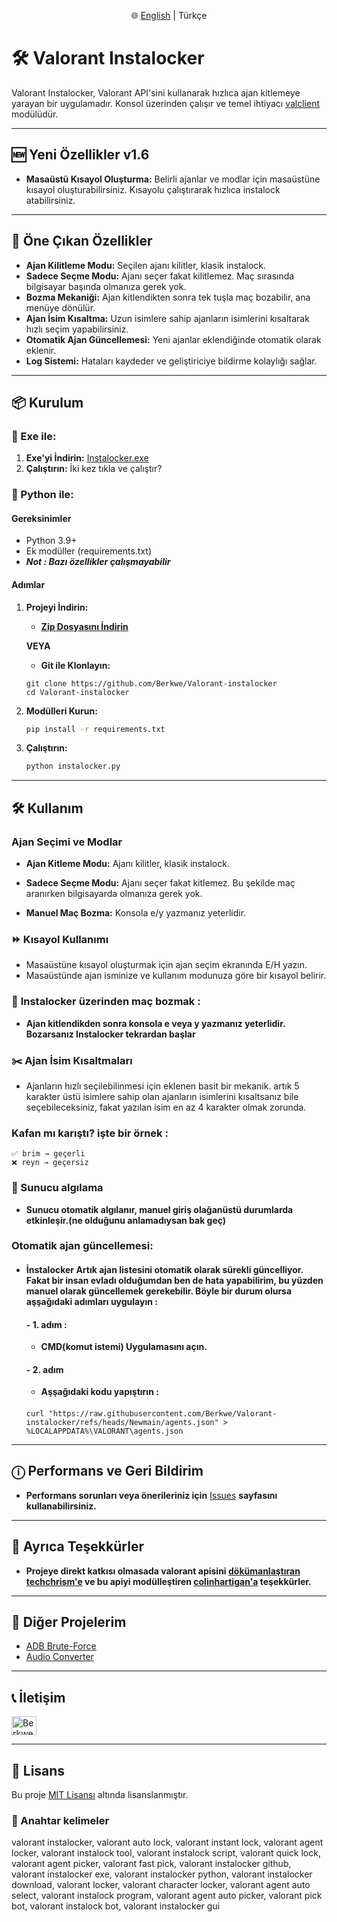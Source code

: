 <p align="center">
      🌐 <a href=https://github.com/Berkwe/Valorant-instalocker/blob/Newmain/README.md>English</a>  |  Türkçe
</p>


# 🛠️ Valorant Instalocker

Valorant Instalocker, Valorant API'sini kullanarak hızlıca ajan kitlemeye yarayan bir uygulamadır. Konsol üzerinden çalışır ve temel ihtiyacı [valclient](https://github.com/colinhartigan/valclient.py) modülüdür.

---

## 🆕 Yeni Özellikler v1.6

* **Masaüstü Kısayol Oluşturma:** Belirli ajanlar ve modlar için masaüstüne kısayol oluşturabilirsiniz. Kısayolu çalıştırarak hızlıca instalock atabilirsiniz.

---

## 🚀 Öne Çıkan Özellikler

* **Ajan Kilitleme Modu:** Seçilen ajanı kilitler, klasik instalock.
* **Sadece Seçme Modu:** Ajanı seçer fakat kilitlemez. Maç sırasında bilgisayar başında olmanıza gerek yok.
* **Bozma Mekaniği:** Ajan kitlendikten sonra tek tuşla maç bozabilir, ana menüye dönülür.
* **Ajan İsim Kısaltma:** Uzun isimlere sahip ajanların isimlerini kısaltarak hızlı seçim yapabilirsiniz.
* **Otomatik Ajan Güncellemesi:** Yeni ajanlar eklendiğinde otomatik olarak eklenir.
* **Log Sistemi:** Hataları kaydeder ve geliştiriciye bildirme kolaylığı sağlar.

---

## 📦 Kurulum

### 💾 Exe ile:

1. **Exe'yi İndirin:**
   [Instalocker.exe](https://github.com/Berkwe/Valorant-instalocker/releases/latest/download/Instalocker.exe)
2. **Çalıştırın:** İki kez tıkla ve çalıştır?

### 🐍 Python ile:

#### Gereksinimler

* Python 3.9+
* Ek modüller (requirements.txt)
* **_Not : Bazı özellikler çalışmayabilir_**
#### Adımlar

1. **Projeyi İndirin:**

   - **[Zip Dosyasını İndirin](https://github.com/Berkwe/Valorant-instalocker/archive/refs/heads/main.zip)**  

   **VEYA**  

   - **Git ile Klonlayın:**
   ```
   git clone https://github.com/Berkwe/Valorant-instalocker
   cd Valorant-instalocker
   ```
2. **Modülleri Kurun:**

   ```bash
   pip install -r requirements.txt
   ```
3. **Çalıştırın:**

   ```bash
   python instalocker.py
   ```

---

## 🛠️ Kullanım

### Ajan Seçimi ve Modlar

- **Ajan Kitleme Modu:** Ajanı kilitler, klasik instalock.

- **Sadece Seçme Modu:** Ajanı seçer fakat kitlemez. Bu şekilde maç aranırken bilgisayarda olmanıza gerek yok.
- **Manuel Maç Bozma:** Konsola e/y yazmanız yeterlidir.

### ⏩ Kısayol Kullanımı

* Masaüstüne kısayol oluşturmak için ajan seçim ekranında E/H yazın.
* Masaüstünde ajan isminize ve kullanım modunuza göre bir kısayol belirir.

### 🚫 **Instalocker üzerinden maç bozmak :**
- **Ajan kitlendikden sonra konsola e veya y yazmanız yeterlidir. Bozarsanız Instalocker tekrardan başlar**

### ✂️ Ajan İsim Kısaltmaları
- Ajanların hızlı seçilebilinmesi için eklenen basit bir mekanik. artık 5 karakter üstü isimlere sahip olan ajanların isimlerini kısaltsanız bile seçebileceksiniz, fakat yazılan isim en az 4 karakter olmak zorunda. 

### Kafan mı karıştı? işte bir örnek : 


  ```text
  ✅ brim → geçerli
  ❌ reyn → geçersiz
  ```

### 🔄 Sunucu algılama

* **Sunucu otomatik algılanır, manuel giriş olağanüstü durumlarda etkinleşir.(ne olduğunu anlamadıysan bak geç)**

### Otomatik ajan güncellemesi:
- #### İnstalocker Artık ajan listesini otomatik olarak sürekli güncelliyor. Fakat bir insan evladı olduğumdan ben de hata yapabilirim, bu yüzden manuel olarak güncellemek gerekebilir. Böyle bir durum olursa aşşağıdaki adımları uygulayın : 
    #### - 1. adım :
    - **CMD(komut istemi) Uygulamasını açın.**
    #### - 2. adım 
    - **Aşşağıdaki kodu yapıştırın :**
    ####
      curl "https://raw.githubusercontent.com/Berkwe/Valorant-instalocker/refs/heads/Newmain/agents.json" > %LOCALAPPDATA%\VALORANT\agents.json

---


## ⓘ Performans ve Geri Bildirim

* **Performans sorunları veya önerileriniz için** [Issues](https://github.com/Berkwe/Valorant-instalocker/issues) **sayfasını kullanabilirsiniz.**

---

## 🖤 Ayrıca Teşekkürler
- **Projeye direkt katkısı olmasada valorant apisini [dökümanlaştıran](https://github.com/techchrism/valorant-api-docs) [techchrism'e](https://github.com/techchrism) ve bu apiyi modülleştiren [colinhartigan'a](https://github.com/colinhartigan) teşekkürler.**

---

## 🌟 Diğer Projelerim

* [ADB Brute-Force](https://github.com/Berkwe/ADB-bruteforce)
* [Audio Converter](https://github.com/Berkwe/Audio-converter)

---

## 📞 İletişim

<a href="https://discord.gg/Xagnh5aYSy" target="blank"><img align="center" src="https://raw.githubusercontent.com/rahuldkjain/github-profile-readme-generator/master/src/images/icons/Social/discord.svg" alt="Berkwe" height="30" width="40" /></a>

---

## 📝 Lisans

Bu proje [MIT Lisansı](https://github.com/Berkwe/Valorant-instalocker/blob/main/LICENSE) altında lisanslanmıştır.

### 🔑 Anahtar kelimeler
valorant instalocker, valorant auto lock, valorant instant lock, valorant agent locker, valorant instalock tool, valorant instalock script, valorant quick lock, valorant agent picker, valorant fast pick, valorant instalocker github, valorant instalocker exe, valorant instalocker python, valorant instalocker download, valorant locker, valorant character locker, valorant agent auto select, valorant instalock program, valorant agent auto picker, valorant pick bot, valorant instalock bot, valorant instalocker gui


